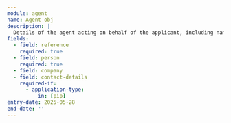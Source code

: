 ```yaml
---
module: agent
name: Agent obj
description: |
  Details of the agent acting on behalf of the applicant, including name and organisation if applicable
fields:
  - field: reference
    required: true
  - field: person
    required: true
  - field: company
  - field: contact-details
    required-if:
      - application-type:
          in: [pip]
entry-date: 2025-05-28
end-date: ''
---
```


